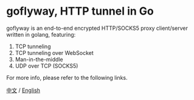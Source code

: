 # goflyway, HTTP tunnel in Go

goflyway is an end-to-end encrypted HTTP/SOCKS5 proxy client/server written in golang, featuring:

1. TCP tunneling
2. TCP tunneling over WebSocket
3. Man-in-the-middle
4. UDP over TCP (SOCKS5)

For more info, please refer to the following links.

[中文](https://github.com/coyove/goflyway/wiki/%E4%BD%BF%E7%94%A8%E6%95%99%E7%A8%8B) / [English](https://github.com/coyove/goflyway/wiki/Getting-Started)